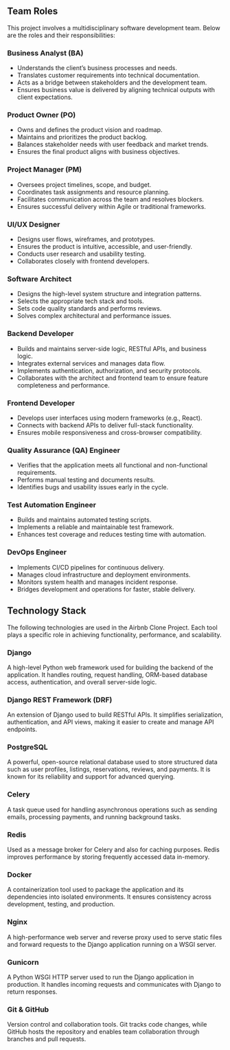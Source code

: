 ## Team Roles

This project involves a multidisciplinary software development team. Below are the roles and their responsibilities:

### Business Analyst (BA)
- Understands the client’s business processes and needs.
- Translates customer requirements into technical documentation.
- Acts as a bridge between stakeholders and the development team.
- Ensures business value is delivered by aligning technical outputs with client expectations.

### Product Owner (PO)
- Owns and defines the product vision and roadmap.
- Maintains and prioritizes the product backlog.
- Balances stakeholder needs with user feedback and market trends.
- Ensures the final product aligns with business objectives.

### Project Manager (PM)
- Oversees project timelines, scope, and budget.
- Coordinates task assignments and resource planning.
- Facilitates communication across the team and resolves blockers.
- Ensures successful delivery within Agile or traditional frameworks.

### UI/UX Designer
- Designs user flows, wireframes, and prototypes.
- Ensures the product is intuitive, accessible, and user-friendly.
- Conducts user research and usability testing.
- Collaborates closely with frontend developers.

### Software Architect
- Designs the high-level system structure and integration patterns.
- Selects the appropriate tech stack and tools.
- Sets code quality standards and performs reviews.
- Solves complex architectural and performance issues.

### Backend Developer
- Builds and maintains server-side logic, RESTful APIs, and business logic.
- Integrates external services and manages data flow.
- Implements authentication, authorization, and security protocols.
- Collaborates with the architect and frontend team to ensure feature completeness and performance.

### Frontend Developer
- Develops user interfaces using modern frameworks (e.g., React).
- Connects with backend APIs to deliver full-stack functionality.
- Ensures mobile responsiveness and cross-browser compatibility.

### Quality Assurance (QA) Engineer
- Verifies that the application meets all functional and non-functional requirements.
- Performs manual testing and documents results.
- Identifies bugs and usability issues early in the cycle.

### Test Automation Engineer
- Builds and maintains automated testing scripts.
- Implements a reliable and maintainable test framework.
- Enhances test coverage and reduces testing time with automation.

### DevOps Engineer
- Implements CI/CD pipelines for continuous delivery.
- Manages cloud infrastructure and deployment environments.
- Monitors system health and manages incident response.
- Bridges development and operations for faster, stable delivery.

## Technology Stack

The following technologies are used in the Airbnb Clone Project. Each tool plays a specific role in achieving functionality, performance, and scalability.

### Django
A high-level Python web framework used for building the backend of the application. It handles routing, request handling, ORM-based database access, authentication, and overall server-side logic.

### Django REST Framework (DRF)
An extension of Django used to build RESTful APIs. It simplifies serialization, authentication, and API views, making it easier to create and manage API endpoints.

### PostgreSQL
A powerful, open-source relational database used to store structured data such as user profiles, listings, reservations, reviews, and payments. It is known for its reliability and support for advanced querying.

### Celery
A task queue used for handling asynchronous operations such as sending emails, processing payments, and running background tasks.

### Redis
Used as a message broker for Celery and also for caching purposes. Redis improves performance by storing frequently accessed data in-memory.

### Docker
A containerization tool used to package the application and its dependencies into isolated environments. It ensures consistency across development, testing, and production.

### Nginx
A high-performance web server and reverse proxy used to serve static files and forward requests to the Django application running on a WSGI server.

### Gunicorn
A Python WSGI HTTP server used to run the Django application in production. It handles incoming requests and communicates with Django to return responses.

### Git & GitHub
Version control and collaboration tools. Git tracks code changes, while GitHub hosts the repository and enables team collaboration through branches and pull requests.

